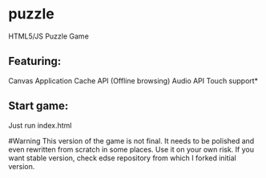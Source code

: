 # puzzle
HTML5/JS Puzzle Game

## Featuring:
Canvas
Application Cache API (Offline browsing)
Audio API
Touch support*

## Start game:
Just run index.html

#Warning
This version of the game is not final. It needs to be polished and even rewritten from scratch in some places.
Use it on your own risk. If you want stable version, check edse repository from which I forked initial version.
